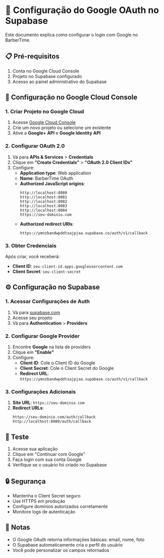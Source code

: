 # 🔐 Configuração do Google OAuth no Supabase

Este documento explica como configurar o login com Google no BarberTime.

## 📋 Pré-requisitos

1. Conta no Google Cloud Console
2. Projeto no Supabase configurado
3. Acesso ao painel administrativo do Supabase

## 🚀 Configuração no Google Cloud Console

### 1. Criar Projeto no Google Cloud

1. Acesse [Google Cloud Console](https://console.cloud.google.com/)
2. Crie um novo projeto ou selecione um existente
3. Ative a **Google+ API** e **Google Identity API**

### 2. Configurar OAuth 2.0

1. Vá para **APIs & Services** > **Credentials**
2. Clique em **"Create Credentials"** > **"OAuth 2.0 Client IDs"**
3. Configure:
   - **Application type**: Web application
   - **Name**: BarberTime OAuth
   - **Authorized JavaScript origins**:
     ```
     http://localhost:8080
     http://localhost:8081
     http://localhost:8082
     http://localhost:8083
     http://localhost:8084
     https://seu-dominio.com
     ```
   - **Authorized redirect URIs**:
     ```
     https://ymnzbandwpddtxajpjaa.supabase.co/auth/v1/callback
     ```

### 3. Obter Credenciais

Após criar, você receberá:
- **Client ID**: `seu-client-id.apps.googleusercontent.com`
- **Client Secret**: `seu-client-secret`

## ⚙️ Configuração no Supabase

### 1. Acessar Configurações de Auth

1. Vá para [supabase.com](https://supabase.com)
2. Acesse seu projeto
3. Vá para **Authentication** > **Providers**

### 2. Configurar Google Provider

1. Encontre **Google** na lista de providers
2. Clique em **"Enable"**
3. Configure:
   - **Client ID**: Cole o Client ID do Google
   - **Client Secret**: Cole o Client Secret do Google
   - **Redirect URL**: `https://ymnzbandwpddtxajpjaa.supabase.co/auth/v1/callback`

### 3. Configurações Adicionais

1. **Site URL**: `https://seu-dominio.com`
2. **Redirect URLs**: 
   ```
   https://seu-dominio.com/auth/callback
   http://localhost:8080/auth/callback
   ```

## 🧪 Teste

1. Acesse sua aplicação
2. Clique em "Continuar com Google"
3. Faça login com sua conta Google
4. Verifique se o usuário foi criado no Supabase

## 🔒 Segurança

- Mantenha o Client Secret seguro
- Use HTTPS em produção
- Configure domínios autorizados corretamente
- Monitore logs de autenticação

## 📝 Notas

- O Google OAuth retorna informações básicas: email, nome, foto
- O Supabase automaticamente cria o perfil do usuário
- Você pode personalizar os campos retornados 
